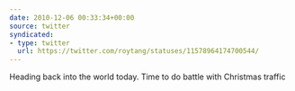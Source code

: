 ```yaml
---
date: 2010-12-06 00:33:34+00:00
source: twitter
syndicated:
- type: twitter
  url: https://twitter.com/roytang/statuses/11578964174700544/
---
```


Heading back into the world today. Time to do battle with Christmas traffic